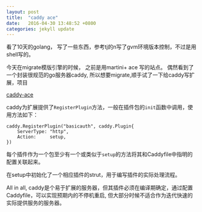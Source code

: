```yaml
---
layout: post
title:  "caddy ace"
date:   2016-04-30 13:48:52 +0800
categories: jekyll update
---
```


看了10天的golang， 写了一些东西，参考tj的n写了gvm环境版本控制，不过是用shell写的。

今天在migrate模版引擎的时候， 之前是用martini+ ace 写的站点。
偶然看到了一个封装很规范的go服务器caddy, 所以想要migrate,顺手试了一下给caddy写扩展，项目

[caddy-ace](https://github.com/fanyer/caddy-ace)


caddy为扩展提供了`RegisterPlugin`方法，一般在插件包的`init`函数中调用，使用方法如下：
```
caddy.RegisterPlugin("basicauth", caddy.Plugin{
    ServerType: "http",
    Action:     setup,
})
```

每个插件作为一个包至少有一个或类似于`setup`的方法将其和Caddyfile中指明的配置关联起来。

在setup中初始化了一个相应插件的strut，用于编写插件的实际处理流程。

All in all, caddy是个易于扩展的服务器，但其插件必须在编译期确定，通过配置Caddyfile，可以实现预期内的不停机重启, 但大部分时候不适合作为迭代快速的实际提供服务的服务器。
